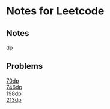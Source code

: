 # Notes for Leetcode


## Notes
[dp](./notes/dp.md)<br>

## Problems
[70dp](./problems/70dp.md)<br>
[746dp](./problems/746dp.md)<br>
[198dp](./problems/198dp.md)<br>
[213dp](./problems/213dp.md)<br>
